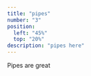 ```yaml
---
title: "pipes"
number: "3"
position:
  left: "45%"
  top: "20%"
description: "pipes here"
---
```


Pipes are great
